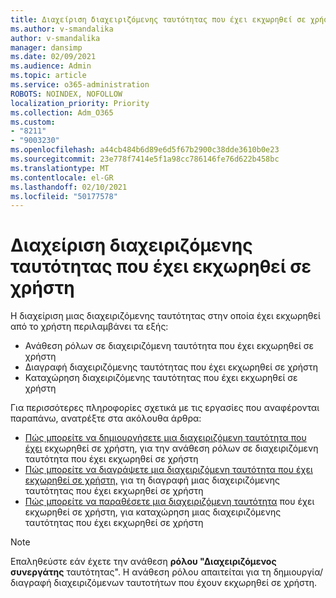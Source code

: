 ```yaml
---
title: Διαχείριση διαχειριζόμενης ταυτότητας που έχει εκχωρηθεί σε χρήστη
ms.author: v-smandalika
author: v-smandalika
manager: dansimp
ms.date: 02/09/2021
ms.audience: Admin
ms.topic: article
ms.service: o365-administration
ROBOTS: NOINDEX, NOFOLLOW
localization_priority: Priority
ms.collection: Adm_O365
ms.custom:
- "8211"
- "9003230"
ms.openlocfilehash: a44cb484b6d89e6d5f67b2900c38dde3610b0e23
ms.sourcegitcommit: 23e778f7414e5f1a98cc786146fe76d622b458bc
ms.translationtype: MT
ms.contentlocale: el-GR
ms.lasthandoff: 02/10/2021
ms.locfileid: "50177578"
---
```

# <a name="manage-a-user-assigned-managed-identity"></a>Διαχείριση διαχειριζόμενης ταυτότητας που έχει εκχωρηθεί σε χρήστη

Η διαχείριση μιας διαχειριζόμενης ταυτότητας στην οποία έχει εκχωρηθεί από το χρήστη περιλαμβάνει τα εξής:

- Ανάθεση ρόλων σε διαχειριζόμενη ταυτότητα που έχει εκχωρηθεί σε χρήστη
- Διαγραφή διαχειριζόμενης ταυτότητας που έχει εκχωρηθεί σε χρήστη
- Καταχώρηση διαχειριζόμενης ταυτότητας που έχει εκχωρηθεί σε χρήστη

Για περισσότερες πληροφορίες σχετικά με τις εργασίες που αναφέρονται παραπάνω, ανατρέξτε στα ακόλουθα άρθρα:

- [Πώς μπορείτε να δημιουργήσετε μια διαχειριζόμενη ταυτότητα που έχει](https://docs.microsoft.com/azure/active-directory/managed-identities-azure-resources/how-to-manage-ua-identity-portal) εκχωρηθεί σε χρήστη, για την ανάθεση ρόλων σε διαχειριζόμενη ταυτότητα που έχει εκχωρηθεί σε χρήστη
- [Πώς μπορείτε να διαγράψετε μια διαχειριζόμενη ταυτότητα που έχει εκχωρηθεί σε χρήστη,](https://docs.microsoft.com/azure/active-directory/managed-identities-azure-resources/how-to-manage-ua-identity-portal) για τη διαγραφή μιας διαχειριζόμενης ταυτότητας που έχει εκχωρηθεί σε χρήστη
- [Πώς μπορείτε να παραθέσετε μια διαχειριζόμενη ταυτότητα](https://docs.microsoft.com/azure/active-directory/managed-identities-azure-resources/how-to-manage-ua-identity-portal) που έχει εκχωρηθεί σε χρήστη, για καταχώρηση μιας διαχειριζόμενης ταυτότητας που έχει εκχωρηθεί σε χρήστη

> [!NOTE]
> Επαληθεύστε εάν έχετε την ανάθεση **ρόλου "Διαχειριζόμενος συνεργάτης** ταυτότητας". Η ανάθεση ρόλου απαιτείται για τη δημιουργία/διαγραφή διαχειριζόμενων ταυτοτήτων που έχουν εκχωρηθεί σε χρήστη.
